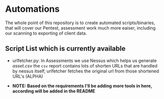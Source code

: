 # Automations 

The whole point of this repository is to create automated scripts/binaries, that will cover our Pentest, assessment work much more eaiser, including our scanning to exporting of client data.


## Script List which is currently available

- urlfetcher.py: In Assessments we use Nessus which helps us generate *asset.csv* the `csv` report contains lots of shorten URLs that are handled by nessus itself, urlfetcher fetches the original url from those shortened URL's (ALPHA) 

- **NOTE: Based on the requirements I'll be adding more tools in here, according will be added in the README**